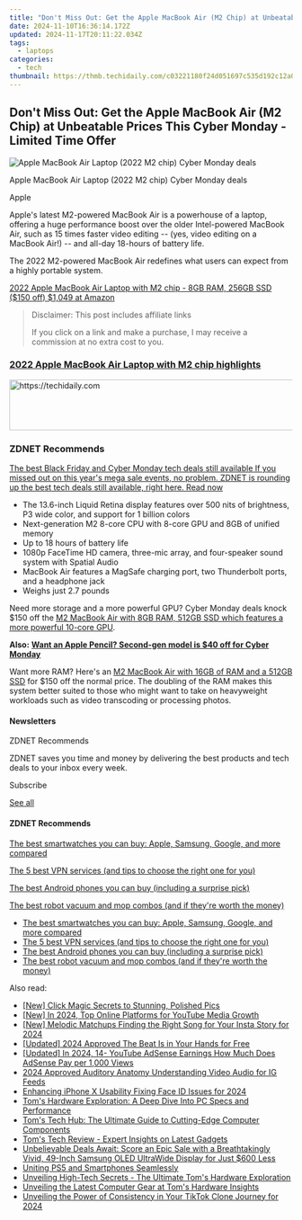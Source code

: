 ```yaml
---
title: "Don't Miss Out: Get the Apple MacBook Air (M2 Chip) at Unbeatable Prices This Cyber Monday - Limited Time Offer"
date: 2024-11-10T16:36:14.172Z
updated: 2024-11-17T20:11:22.034Z
tags:
  - laptops
categories:
  - tech
thumbnail: https://thmb.techidaily.com/c03221180f24d051697c535d192c12a06104e76b7456b6ffbc01667561900748.png
---
```


## Don't Miss Out: Get the Apple MacBook Air (M2 Chip) at Unbeatable Prices This Cyber Monday - Limited Time Offer

![Apple MacBook Air Laptop (2022 M2 chip) Cyber Monday deals](https://www.zdnet.com/a/img/resize/246a27e1299fb4afe3812e9165822600708843a4/2022/11/28/251a0483-9919-4863-abe1-a844d0a05d75/untitled-1.jpg?auto=webp&width=1280)

Apple MacBook Air Laptop (2022 M2 chip) Cyber Monday deals

Apple

Apple's latest M2-powered MacBook Air is a powerhouse of a laptop, offering a huge performance boost over the older Intel-powered MacBook Air, such as 15 times faster video editing -- (yes, video editing on a MacBook Air!) -- and all-day 18-hours of battery life.

The 2022 M2-powered MacBook Air redefines what users can expect from a highly portable system.

[2022 Apple MacBook Air Laptop with M2 chip - 8GB RAM, 256GB SSD ($150 off) $1,049 at Amazon](https://buy.geni.us/Proxy.ashx?TSID=368250&GR%5FURL=https%3A%2F%2Fwww.amazon.com%2Fdp%2FB0B3BVWJ6Y%2F%3Ftag%3Dzd-buy-button-20%26ascsubtag%3D%5F%5FCOM%5FCLICK%5FID%5F%5F%7Cf8788cb6-3809-4728-b7cb-9bdcc830c7db%7Cdtp&dtb=1)

>  Disclaimer: This post includes affiliate links
>
>  If you click on a link and make a purchase, I may receive a commission at no extra cost to you.
>

### [2022 Apple MacBook Air Laptop with M2 chip highlights](https://buy.geni.us/Proxy.ashx?TSID=368250&GR%5FURL=https%3A%2F%2Fwww.amazon.com%2Fdp%2FB0B3BVWJ6Y%2F%3Ftag%3Dzd-buy-button-20%26ascsubtag%3D%5F%5FCOM%5FCLICK%5FID%5F%5F%7Cf8788cb6-3809-4728-b7cb-9bdcc830c7db%7Cdtp&dtb=1)

<!-- affiliate ads begin -->
<a href="https://appsumo.8odi.net/c/5597632/2068426/7443" target="_top" id="2068426">
  <img src="//a.impactradius-go.com/display-ad/7443-2068426" border="0" alt="https://techidaily.com" width="728" height="90"/>
</a>
<img height="0" width="0" src="https://appsumo.8odi.net/i/5597632/2068426/7443" style="position:absolute;visibility:hidden;" border="0" />
<!-- affiliate ads end -->

### **ZDNET** Recommends

[The best Black Friday and Cyber Monday tech deals still available If you missed out on this year's mega sale events, no problem. ZDNET is rounding up the best tech deals still available, right here.  Read now](https://www.zdnet.com/collection/cyber-monday/)

* The 13.6-inch Liquid Retina display features over 500 nits of brightness, P3 wide color, and support for 1 billion colors
* Next-generation M2 8-core CPU with 8-core GPU and 8GB of unified memory
* Up to 18 hours of battery life
* 1080p FaceTime HD camera, three-mic array, and four-speaker sound system with Spatial Audio
* MacBook Air features a MagSafe charging port, two Thunderbolt ports, and a headphone jack
* Weighs just 2.7 pounds

Need more storage and a more powerful GPU? Cyber Monday deals knock $150 off the [M2 MacBook Air with 8GB RAM, 512GB SSD which features a more powerful 10-core GPU](https://buy.geni.us/Proxy.ashx?TSID=368250&GR%5FURL=https%3A%2F%2Fwww.amazon.com%2Fdp%2FB0B3C5H787%3Ftag%3Dzd-buy-button-20%26ascsubtag%3D%5F%5FCOM%5FCLICK%5FID%5F%5F%7Cf8788cb6-3809-4728-b7cb-9bdcc830c7db%7Cdtp&dtb=1). 

**Also:** [**Want an Apple Pencil? Second-gen model is $40 off for Cyber Monday**](https://www.zdnet.com/article/cyber-monday-apple-deal-2022-apple-pencil-sale/)

Want more RAM? Here's an [M2 MacBook Air with 16GB of RAM and a 512GB SSD](https://affportal.bhphoto.com/dl/redventures/?s=zd-%5F%5FCOM%5FCLICK%5FID%5F%5F-dtp&u=https%3A%2F%2Fwww.bhphotovideo.com%2Fc%2Fproduct%2F1710364-REG%2Fapple%5Fmbam2sg%5F16%5F13%5F6%5Fmacbook%5Fair%5Fm2.html) for $150 off the normal price. The doubling of the RAM makes this system better suited to those who might want to take on heavyweight workloads such as video transcoding or processing photos. 

#### Newsletters

ZDNET Recommends

ZDNET saves you time and money by delivering the best products and tech deals to your inbox every week.

 Subscribe

[See all](https://www.zdnet.com/newsletters/)

#### **ZDNET** Recommends

[The best smartwatches you can buy: Apple, Samsung, Google, and more compared](https://www.zdnet.com/article/best-smartwatch/ "The best smartwatches you can buy: Apple, Samsung, Google, and more compared")

[The 5 best VPN services (and tips to choose the right one for you)](https://www.zdnet.com/article/best-vpn/ "The 5 best VPN services (and tips to choose the right one for you)")

[The best Android phones you can buy (including a surprise pick)](https://www.zdnet.com/article/best-android-phone/ "The best Android phones you can buy (including a surprise pick)")

[The best robot vacuum and mop combos (and if they're worth the money)](https://www.zdnet.com/article/best-robot-vacuum-mop/ "The best robot vacuum and mop combos (and if they're worth the money)")

* [The best smartwatches you can buy: Apple, Samsung, Google, and more compared](https://www.zdnet.com/article/best-smartwatch/ "The best smartwatches you can buy: Apple, Samsung, Google, and more compared")
* [The 5 best VPN services (and tips to choose the right one for you)](https://www.zdnet.com/article/best-vpn/ "The 5 best VPN services (and tips to choose the right one for you)")
* [The best Android phones you can buy (including a surprise pick)](https://www.zdnet.com/article/best-android-phone/ "The best Android phones you can buy (including a surprise pick)")
* [The best robot vacuum and mop combos (and if they're worth the money)](https://www.zdnet.com/article/best-robot-vacuum-mop/ "The best robot vacuum and mop combos (and if they're worth the money)")

<ins class="adsbygoogle"
     style="display:block"
     data-ad-format="autorelaxed"
     data-ad-client="ca-pub-7571918770474297"
     data-ad-slot="1223367746"></ins>

<ins class="adsbygoogle"
     style="display:block"
     data-ad-client="ca-pub-7571918770474297"
     data-ad-slot="8358498916"
     data-ad-format="auto"
     data-full-width-responsive="true"></ins>

<span class="atpl-alsoreadstyle">Also read:</span>
<div><ul>
<li><a href="https://extra-lessons.techidaily.com/new-click-magic-secrets-to-stunning-polished-pics/"><u>[New] Click Magic Secrets to Stunning, Polished Pics</u></a></li>
<li><a href="https://fox-helps.techidaily.com/new-in-2024-top-online-platforms-for-youtube-media-growth/"><u>[New] In 2024, Top Online Platforms for YouTube Media Growth</u></a></li>
<li><a href="https://instagram-clips.techidaily.com/new-melodic-matchups-finding-the-right-song-for-your-insta-story-for-2024/"><u>[New] Melodic Matchups Finding the Right Song for Your Insta Story for 2024</u></a></li>
<li><a href="https://facebook-video-recording.techidaily.com/updated-2024-approved-the-beat-is-in-your-hands-for-free/"><u>[Updated] 2024 Approved The Beat Is in Your Hands for Free</u></a></li>
<li><a href="https://youtube-lab.techidaily.com/ed-in-2024-14-youtube-adsense-earnings-how-much-does-adsense-pay-per-1000-views/"><u>[Updated] In 2024, 14- YouTube AdSense Earnings How Much Does AdSense Pay per 1,000 Views</u></a></li>
<li><a href="https://instagram-video-recordings.techidaily.com/2024-approved-auditory-anatomy-understanding-video-audio-for-ig-feeds/"><u>2024 Approved Auditory Anatomy Understanding Video Audio for IG Feeds</u></a></li>
<li><a href="https://article-tips.techidaily.com/enhancing-iphone-x-usability-fixing-face-id-issues-for-2024/"><u>Enhancing iPhone X Usability Fixing Face ID Issues for 2024</u></a></li>
<li><a href="https://hardware-reviews.techidaily.com/toms-hardware-exploration-a-deep-dive-into-pc-specs-and-performance/"><u>Tom's Hardware Exploration: A Deep Dive Into PC Specs and Performance</u></a></li>
<li><a href="https://hardware-reviews.techidaily.com/toms-tech-hub-the-ultimate-guide-to-cutting-edge-computer-components/"><u>Tom's Tech Hub: The Ultimate Guide to Cutting-Edge Computer Components</u></a></li>
<li><a href="https://hardware-reviews.techidaily.com/toms-tech-review-expert-insights-on-latest-gadgets/"><u>Tom's Tech Review - Expert Insights on Latest Gadgets</u></a></li>
<li><a href="https://hardware-reviews.techidaily.com/unbelievable-deals-await-score-an-epic-sale-with-a-breathtakingly-vivid-49-inch-samsung-oled-ultrawide-display-for-just-600-less/"><u>Unbelievable Deals Await: Score an Epic Sale with a Breathtakingly Vivid, 49-Inch Samsung OLED UltraWide Display for Just $600 Less</u></a></li>
<li><a href="https://games-able.techidaily.com/uniting-ps5-and-smartphones-seamlessly/"><u>Uniting PS5 and Smartphones Seamlessly</u></a></li>
<li><a href="https://hardware-reviews.techidaily.com/unveiling-high-tech-secrets-the-ultimate-toms-hardware-exploration/"><u>Unveiling High-Tech Secrets - The Ultimate Tom's Hardware Exploration</u></a></li>
<li><a href="https://hardware-reviews.techidaily.com/unveiling-the-latest-computer-gear-at-toms-hardware-insights/"><u>Unveiling the Latest Computer Gear at Tom's Hardware Insights</u></a></li>
<li><a href="https://tiktok-video-recordings.techidaily.com/unveiling-the-power-of-consistency-in-your-tiktok-clone-journey-for-2024/"><u>Unveiling the Power of Consistency in Your TikTok Clone Journey for 2024</u></a></li>
</ul></div>

